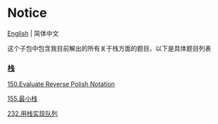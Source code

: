 # Notice
[English](https://github.com/cartoonYu/LeetCodeSolution/blob/master/Solution/src/Stack/README.md) | 简体中文

这个子包中包含我目前解出的所有关于栈方面的题目，以下是具体题目列表

### [栈](https://github.com/cartoonYu/LeetCodeSolution/blob/master/Solution/src/Stack)
[150.Evaluate Reverse Polish Notation](https://github.com/cartoonYu/LeetCodeSolution/blob/master/Solution/src/Stack/Solution150.java)

[155.最小栈](https://github.com/cartoonYu/LeetCodeSolution/blob/master/Solution/src/Stack/Solution155.java)

[232.用栈实现队列](https://github.com/cartoonYu/LeetCodeSolution/blob/master/Solution/src/Stack/Solution232.java)
